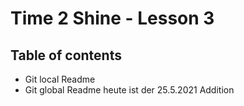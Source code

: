 # Time 2 Shine - Lesson 3

## Table of contents

* Git local Readme
* Git global Readme
heute ist der 25.5.2021
Addition
